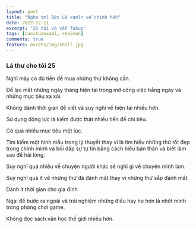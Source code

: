 ```yaml
---
layout: post
title: "Nghe tml Đức Lê xamln về chính hắn"
date: 2022-12-11
excerpt: "25 tủi và vẫn fukup"
tags: [cuoituanxaml, realman]
comments: true
feature: assets/img/chill.jpg
---
```


### Lá thư cho tôi 25

Nghĩ mày có đủ tiền để mua những thứ không cần.

Để lạc mất những ngày tháng hiện tại trong mớ công việc hằng ngày và những mục tiêu xa xôi. 

Không dành thời gian để viết và suy nghĩ về hiện tại nhiều hơn.

Sử dụng động lực là kiếm được thật nhiều tiền để chi tiêu.

Có quá nhiều mục tiêu một lúc.

Tìm kiếm một hình mẫu trong lý thuyết thay vì là tìm hiểu những thứ tốt đẹp trong chính mình và bồi đắp sự tự tin bằng cách hiểu bản thân và biết làm sao để hài lòng.

Suy nghĩ quá nhiều về chuyện người khác sẽ nghĩ gì về chuyện mình làm.

Suy nghĩ quá ít về những thứ đã đánh mất thay vì những thứ sắp đánh mất.

Dành ít thời gian cho gia đình

Ngại để bước ra ngoài và trải nghiệm những điều hay ho hơn là nhốt mình trong phòng chơi game.

Không đọc sách văn học thế giới nhiều hơn.